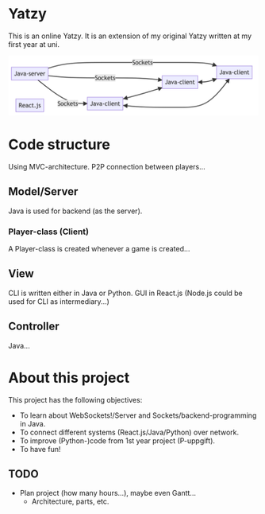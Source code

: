 # Yatzy
This is an online Yatzy. It is an extension of my original Yatzy written at my first year at uni. 

![Structure of program](media/structure.png)

# Code structure
Using MVC-architecture. P2P connection between players...

## Model/Server
Java is used for backend (as the server). 

### Player-class (Client)
A Player-class is created whenever a game is created... 

## View
CLI is written either in Java or Python.
GUI in React.js (Node.js could be used for CLI as intermediary...)

## Controller
Java...

# About this project
This project has the following objectives:

* To learn about WebSockets!/Server and Sockets/backend-programming in Java.
* To connect different systems (React.js/Java/Python) over network. 
* To improve (Python-)code from 1st year project (P-uppgift).
* To have fun!

## TODO
* Plan project (how many hours...), maybe even Gantt...
	* Architecture, parts, etc.
